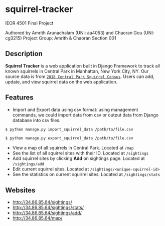 # squirrel-tracker
IEOR 4501 Final Project

Authored by Amrith Arunachalam (UNI: aa4053) and Chaoran Gou (UNI: cg3215)
Project Group: Amrith & Chaoran Section 001

Description
-------------------
**Squirrel Tracker** is a web application built in Django Framework to track all known squirrels in Central Park in Manhattan, New York City, NY. Our source data is from [`2018 Central Park Squirrel Census`](https://data.cityofnewyork.us/Environment/2018-Central-Park-Squirrel-Census-Squirrel-Data/vfnx-vebw). Users can add, update, and view squirrel data on the web application. 

Features
-------------------
- Import and Export data using csv format: using management commands, we could import data from csv or output data from Django database into csv files. 

```sh
$ python manage.py import_squirrel_data /path/to/file.csv
```
```sh
$ python manage.py export_squirrel_data /path/to/file.csv
```
- View a map of all squirrels in Central Park. Located at `/map`
- See the list of all squirrel sites with their ID. Located at `/sightings`
- Add squirrel sites by clicking **Add** on sightings page. Located at `/sightings/add`
- Edit current squirrel sites. Located at `/sightings/<unique-squirrel-id>`
- See the statistics on current squirrel sites. Located at `/sightings/stats`


Websites
-------------------
- http://34.86.85.64/sightings/
- http://34.86.85.64/sightings/stats/
- http://34.86.85.64/sightings/add/
- http://34.86.85.64/map/
